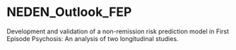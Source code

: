 # NEDEN_Outlook_FEP
Development and validation of a non-remission risk prediction model in First Episode Psychosis: An analysis of two longitudinal studies.
